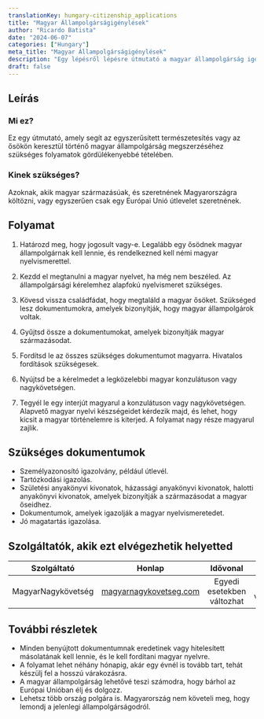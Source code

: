 ```yaml
---
translationKey: hungary-citizenship_applications
title: "Magyar Állampolgárságigénylések"
author: "Ricardo Batista"
date: "2024-06-07"
categories: ["Hungary"]
meta_title: "Magyar Állampolgárságigénylések"
description: "Egy lépésről lépésre útmutató a magyar állampolgárság igényléséhez."
draft: false
---
```


## Leírás
### Mi ez?
Ez egy útmutató, amely segít az egyszerűsített természetesítés vagy az ősökön keresztül történő magyar állampolgárság megszerzéséhez szükséges folyamatok gördülékenyebbé tételében.

### Kinek szükséges?
Azoknak, akik magyar származásúak, és szeretnének Magyarországra költözni, vagy egyszerűen csak egy Európai Unió útlevelet szeretnének.

## Folyamat
1. Határozd meg, hogy jogosult vagy-e. Legalább egy ősödnek magyar állampolgárnak kell lennie, és rendelkezned kell némi magyar nyelvismerettel.

2. Kezdd el megtanulni a magyar nyelvet, ha még nem beszéled. Az állampolgársági kérelemhez alapfokú nyelvismeret szükséges.

3. Kövesd vissza családfádat, hogy megtaláld a magyar ősöket. Szükséged lesz dokumentumokra, amelyek bizonyítják, hogy magyar állampolgárok voltak.

4. Gyűjtsd össze a dokumentumokat, amelyek bizonyítják magyar származásodat.

5. Fordítsd le az összes szükséges dokumentumot magyarra. Hivatalos fordítások szükségesek.

6. Nyújtsd be a kérelmedet a legközelebbi magyar konzulátuson vagy nagykövetségen.

7. Tegyél le egy interjút magyarul a konzulátuson vagy nagykövetségen. Alapvető magyar nyelvi készségeidet kérdezik majd, és lehet, hogy kicsit a magyar történelemre is kiterjed. A folyamat nagy része magyarul zajlik.

## Szükséges dokumentumok
* Személyazonosító igazolvány, például útlevél.
* Tartózkodási igazolás.
* Születési anyakönyvi kivonatok, házassági anyakönyvi kivonatok, halotti anyakönyvi kivonatok, amelyek bizonyítják a származásodat a magyar őseidhez.
* Dokumentumok, amelyek igazolják a magyar nyelvismeretedet.
* Jó magatartás igazolása.

## Szolgáltatók, akik ezt elvégezhetik helyetted

| Szolgáltató    |     Honlap      |     Idővonal     |       Költség      |
| --------------- | --------------- |  :-------------: | :-------------: |
| MagyarNagykövetség |  [magyarnagykovetseg.com](http://www.magyar-nagykovetseg.com)      |      Egyedi esetekben változhat      |        Az árak változhatnak       |

## További részletek
* Minden benyújtott dokumentumnak eredetinek vagy hitelesített másolatának kell lennie, és le kell fordítani magyar nyelvre.
* A folyamat lehet néhány hónapig, akár egy évnél is tovább tart, tehát készülj fel a hosszú várakozásra.
* A magyar állampolgárság lehetővé teszi számodra, hogy bárhol az Európai Unióban élj és dolgozz.
* Lehetsz több ország polgára is. Magyarország nem követeli meg, hogy lemondj a jelenlegi állampolgárságodról.